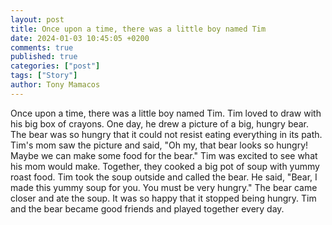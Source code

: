 ```yaml
---
layout: post
title: Once upon a time, there was a little boy named Tim
date: 2024-01-03 10:45:05 +0200
comments: true
published: true
categories: ["post"]
tags: ["Story"]
author: Tony Mamacos
---
```

Once upon a time, there was a little boy named Tim. Tim loved to draw with his big box of crayons. One day, he drew a picture of a big, hungry bear. The bear was so hungry that it could not resist eating everything in its path.
Tim's mom saw the picture and said, "Oh my, that bear looks so hungry! Maybe we can make some food for the bear." Tim was excited to see what his mom would make. Together, they cooked a big pot of soup with yummy roast food.
Tim took the soup outside and called the bear. He said, "Bear, I made this yummy soup for you. You must be very hungry." The bear came closer and ate the soup. It was so happy that it stopped being hungry. Tim and the bear became good friends and played together every day.
